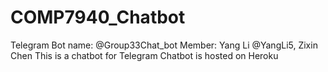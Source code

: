 # COMP7940_Chatbot
Telegram Bot name: @Group33Chat_bot
Member: Yang Li @YangLi5, Zixin Chen
This is a chatbot for Telegram
Chatbot is hosted on Heroku

